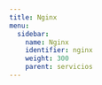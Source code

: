 ```yaml
---
title: Nginx
menu:
  sidebar:
    name: Nginx 
    identifier: nginx
    weight: 300
    parent: servicios
---
```

